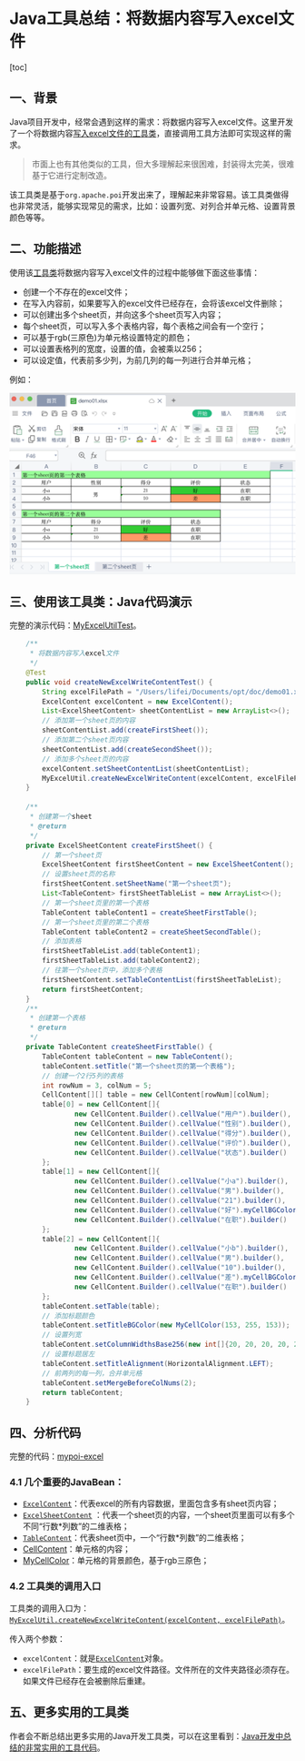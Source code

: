 # Java工具总结：将数据内容写入excel文件

[toc]

## 一、背景

Java项目开发中，经常会遇到这样的需求：将数据内容写入excel文件。这里开发了一个将数据内容[写入excel文件的工具类](https://github.com/hefrankeleyn/JAVARebuild/tree/main/projects/mypoi-excel)，直接调用工具方法即可实现这样的需求。

> 市面上也有其他类似的工具，但大多理解起来很困难，封装得太完美，很难基于它进行定制改造。

该工具类是基于`org.apache.poi`开发出来了，理解起来非常容易。该工具类做得也非常灵活，能够实现常见的需求，比如：设置列宽、对列合并单元格、设置背景颜色等等。

## 二、功能描述

使用该[工具类](https://github.com/hefrankeleyn/JAVARebuild/blob/main/projects/mypoi-excel/src/main/java/com/hef/util/MyExcelUtil.java)将数据内容写入excel文件的过程中能够做下面这些事情：

- 创建一个不存在的excel文件；
- 在写入内容前，如果要写入的excel文件已经存在，会将该excel文件删除；
- 可以创建出多个sheet页，并向这多个sheet页写入内容；
- 每个sheet页，可以写入多个表格内容，每个表格之间会有一个空行；
- 可以基于rgb(三原色)为单元格设置特定的颜色；
- 可以设置表格列的宽度，设置的值，会被乘以256；
- 可以设定值，代表前多少列，为前几列的每一列进行合并单元格；

例如：

![向excel文件写入内容](./photos/001_write_excel.png)

## 三、使用该工具类：Java代码演示

完整的演示代码：[MyExcelUtilTest](https://github.com/hefrankeleyn/JAVARebuild/blob/main/projects/mypoi-excel/src/test/java/com/hef/util/MyExcelUtilTest.java)。

```java
    /**
     * 将数据内容写入excel文件
     */
    @Test
    public void createNewExcelWriteContentTest() {
        String excelFilePath = "/Users/lifei/Documents/opt/doc/demo01.xlsx";
        ExcelContent excelContent = new ExcelContent();
        List<ExcelSheetContent> sheetContentList = new ArrayList<>();
        // 添加第一个sheet页的内容
        sheetContentList.add(createFirstSheet());
        // 添加第二个sheet页内容
        sheetContentList.add(createSecondSheet());
        // 添加多个sheet页的内容
        excelContent.setSheetContentList(sheetContentList);
        MyExcelUtil.createNewExcelWriteContent(excelContent, excelFilePath);
    }

    /**
     * 创建第一个sheet
     * @return
     */
    private ExcelSheetContent createFirstSheet() {
        // 第一个sheet页
        ExcelSheetContent firstSheetContent = new ExcelSheetContent();
        // 设置sheet页的名称
        firstSheetContent.setSheetName("第一个sheet页");
        List<TableContent> firstSheetTableList = new ArrayList<>();
        // 第一个sheet页里的第一个表格
        TableContent tableContent1 = createSheetFirstTable();
        // 第一个sheet页里的第二个表格
        TableContent tableContent2 = createSheetSecondTable();
        // 添加表格
        firstSheetTableList.add(tableContent1);
        firstSheetTableList.add(tableContent2);
        // 往第一个sheet页中，添加多个表格
        firstSheetContent.setTableContentList(firstSheetTableList);
        return firstSheetContent;
    }
    /**
     * 创建第一个表格
     * @return
     */
    private TableContent createSheetFirstTable() {
        TableContent tableContent = new TableContent();
        tableContent.setTitle("第一个sheet页的第一个表格");
        // 创建一个2行5列的表格
        int rowNum = 3, colNum = 5;
        CellContent[][] table = new CellContent[rowNum][colNum];
        table[0] = new CellContent[]{
                new CellContent.Builder().cellValue("用户").builder(),
                new CellContent.Builder().cellValue("性别").builder(),
                new CellContent.Builder().cellValue("得分").builder(),
                new CellContent.Builder().cellValue("评价").builder(),
                new CellContent.Builder().cellValue("状态").builder()
        };
        table[1] = new CellContent[]{
                new CellContent.Builder().cellValue("小a").builder(),
                new CellContent.Builder().cellValue("男").builder(),
                new CellContent.Builder().cellValue("21").builder(),
                new CellContent.Builder().cellValue("好").myCellBGColor(new MyCellColor(51, 204, 51)).builder(),
                new CellContent.Builder().cellValue("在职").builder()
        };
        table[2] = new CellContent[]{
                new CellContent.Builder().cellValue("小b").builder(),
                new CellContent.Builder().cellValue("男").builder(),
                new CellContent.Builder().cellValue("10").builder(),
                new CellContent.Builder().cellValue("差").myCellBGColor(new MyCellColor(255, 153, 102)).builder(),
                new CellContent.Builder().cellValue("在职").builder()
        };
        tableContent.setTable(table);
        // 添加标题颜色
        tableContent.setTitleBGColor(new MyCellColor(153, 255, 153));
        // 设置列宽
        tableContent.setColumnWidthsBase256(new int[]{20, 20, 20, 20, 20});
        // 设置标题居左
        tableContent.setTitleAlignment(HorizontalAlignment.LEFT);
        // 前两列的每一列，合并单元格
        tableContent.setMergeBeforeColNums(2);
        return tableContent;
    }
```

## 四、分析代码

完整的代码：[mypoi-excel](https://github.com/hefrankeleyn/JAVARebuild/tree/main/projects/mypoi-excel/src/main/java/com/hef)

### 4.1 几个重要的JavaBean：

- [`ExcelContent`](https://github.com/hefrankeleyn/JAVARebuild/blob/main/projects/mypoi-excel/src/main/java/com/hef/domain/ExcelContent.java)：代表excel的所有内容数据，里面包含多有sheet页内容；
- [`ExcelSheetContent`](https://github.com/hefrankeleyn/JAVARebuild/blob/main/projects/mypoi-excel/src/main/java/com/hef/domain/ExcelSheetContent.java) ：代表一个sheet页的内容，一个sheet页里面可以有多个不同“行数*列数”的二维表格；
- [`TableContent`](https://github.com/hefrankeleyn/JAVARebuild/blob/main/projects/mypoi-excel/src/main/java/com/hef/domain/TableContent.java)：代表sheet页中，一个“行数*列数”的二维表格；
- [CellContent](https://github.com/hefrankeleyn/JAVARebuild/blob/main/projects/mypoi-excel/src/main/java/com/hef/domain/CellContent.java)：单元格的内容；
- [MyCellColor](https://github.com/hefrankeleyn/JAVARebuild/blob/main/projects/mypoi-excel/src/main/java/com/hef/domain/MyCellColor.java)：单元格的背景颜色，基于rgb三原色；

### 4.2 工具类的调用入口

工具类的调用入口为：[`MyExcelUtil.createNewExcelWriteContent(excelContent, excelFilePath)`](https://github.com/hefrankeleyn/JAVARebuild/blob/main/projects/mypoi-excel/src/main/java/com/hef/util/MyExcelUtil.java)。

传入两个参数：

- `excelContent`：就是[`ExcelContent`](https://github.com/hefrankeleyn/JAVARebuild/blob/main/projects/mypoi-excel/src/main/java/com/hef/domain/ExcelContent.java)对象。
- `excelFilePath`：要生成的excel文件路径。文件所在的文件夹路径必须存在。如果文件已经存在会被删除后重建。

## 五、更多实用的工具类

作者会不断总结出更多实用的Java开发工具类，可以在这里看到：[Java开发中总结的非常实用的工具代码](https://github.com/hefrankeleyn/JAVARebuild/blob/main/document/2022-01-22-Java开发中总结的非常实用的工具代码.md)。

